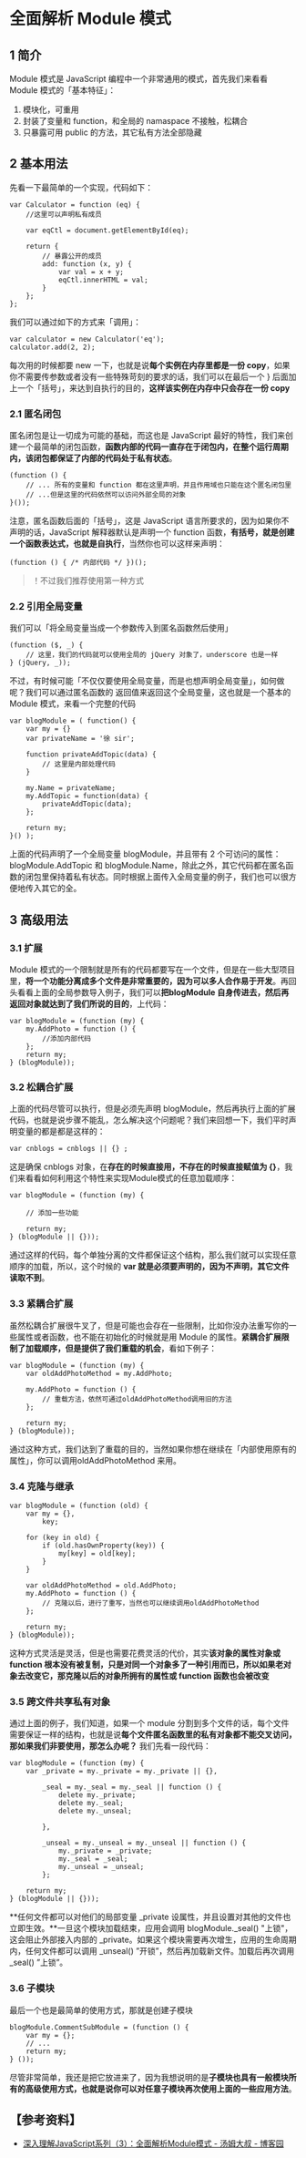 # 全面解析 Module 模式

## 1 简介
Module 模式是 JavaScript 编程中一个非常通用的模式，首先我们来看看 Module 模式的「基本特征」：

1.  模块化，可重用
2.  封装了变量和 function，和全局的 namaspace 不接触，松耦合
3.  只暴露可用 public 的方法，其它私有方法全部隐藏

## 2 基本用法
先看一下最简单的一个实现，代码如下：

```
var Calculator = function (eq) {
    //这里可以声明私有成员

    var eqCtl = document.getElementById(eq);

    return {
        // 暴露公开的成员
        add: function (x, y) {
            var val = x + y;
            eqCtl.innerHTML = val;
        }
    };
};

```
我们可以通过如下的方式来「调用」：

```
var calculator = new Calculator('eq');
calculator.add(2, 2);
```
每次用的时候都要 new 一下，也就是说**每个实例在内存里都是一份 copy**，如果你不需要传参数或者没有一些特殊苛刻的要求的话，我们可以在最后一个 } 后面加上一个「括号」，来达到自执行的目的，**这样该实例在内存中只会存在一份 copy**

### 2.1 匿名闭包

匿名闭包是让一切成为可能的基础，而这也是 JavaScript 最好的特性，我们来创建一个最简单的闭包函数，**函数内部的代码一直存在于闭包内，在整个运行周期内，该闭包都保证了内部的代码处于私有状态**。

```
(function () {
    // ... 所有的变量和 function 都在这里声明，并且作用域也只能在这个匿名闭包里
    // ...但是这里的代码依然可以访问外部全局的对象
}());
```

注意，匿名函数后面的「括号」，这是 JavaScript 语言所要求的，因为如果你不声明的话，JavaScript 解释器默认是声明一个 function 函数，**有括号，就是创建一个函数表达式，也就是自执行**，当然你也可以这样来声明：

```
(function () { /* 内部代码 */ })();
```


>！不过我们推荐使用第一种方式

### 2.2 引用全局变量

我们可以「将全局变量当成一个参数传入到匿名函数然后使用」

```
(function ($, _) {
    // 这里，我们的代码就可以使用全局的 jQuery 对象了，underscore 也是一样
} (jQuery, _));
```

 不过，有时候可能「不仅仅要使用全局变量，而是也想声明全局变量」，如何做呢？我们可以通过匿名函数的
返回值来返回这个全局变量，这也就是一个基本的 Module 模式，来看一个完整的代码

```
var blogModule = ( function() {
    var my = {}
    var privateName = '徐 sir';
    
    function privateAddTopic(data) {
        // 这里是内部处理代码
    }
    
    my.Name = privateName;
    my.AddTopic = function(data) {
        privateAddTopic(data);
    };
    
    return my;
}() );
```
上面的代码声明了一个全局变量 blogModule，并且带有 2 个可访问的属性：blogModule.AddTopic 和 blogModule.Name，除此之外，其它代码都在匿名函数的闭包里保持着私有状态。同时根据上面传入全局变量的例子，我们也可以很方便地传入其它的全。

## 3 高级用法

### 3.1 扩展

Module 模式的一个限制就是所有的代码都要写在一个文件，但是在一些大型项目里，**将一个功能分离成多个文件是非常重要的，因为可以多人合作易于开发**。再回头看看上面的全局参数导入例子，我们可以**把blogModule 自身传进去，然后再返回对象就达到了我们所说的目的**，上代码：

```
var blogModule = (function (my) {
    my.AddPhoto = function () {
        //添加内部代码  
    };
    return my;
} (blogModule)); 
```

### 3.2 松耦合扩展

上面的代码尽管可以执行，但是必须先声明 blogModule，然后再执行上面的扩展代码，也就是说步骤不能乱，怎么解决这个问题呢？我们来回想一下，我们平时声明变量的都是都是这样的：

```
var cnblogs = cnblogs || {} ;
```
这是确保 cnblogs 对象，在**存在的时候直接用，不存在的时候直接赋值为 {}**，我们来看看如何利用这个特性来实现Module模式的任意加载顺序：

```
var blogModule = (function (my) {

    // 添加一些功能   
    
    return my;
} (blogModule || {}));  
```
通过这样的代码，每个单独分离的文件都保证这个结构，那么我们就可以实现任意顺序的加载，所以，这个时候的 **var 就是必须要声明的，因为不声明，其它文件读取不到**。

### 3.3 紧耦合扩展

虽然松耦合扩展很牛叉了，但是可能也会存在一些限制，比如你没办法重写你的一些属性或者函数，也不能在初始化的时候就是用 Module 的属性。**紧耦合扩展限制了加载顺序，但是提供了我们重载的机会**，看如下例子：

```
var blogModule = (function (my) {
    var oldAddPhotoMethod = my.AddPhoto;

    my.AddPhoto = function () {
        // 重载方法，依然可通过oldAddPhotoMethod调用旧的方法
    };

    return my;
} (blogModule));
```
通过这种方式，我们达到了重载的目的，当然如果你想在继续在「内部使用原有的属性」，你可以调用oldAddPhotoMethod 来用。

### 3.4 克隆与继承

```
var blogModule = (function (old) {
    var my = {},
        key;

    for (key in old) {
        if (old.hasOwnProperty(key)) {
            my[key] = old[key];
        }
    }

    var oldAddPhotoMethod = old.AddPhoto;
    my.AddPhoto = function () {
        // 克隆以后，进行了重写，当然也可以继续调用oldAddPhotoMethod
    };

    return my;
} (blogModule));
```
这种方式灵活是灵活，但是也需要花费灵活的代价，其实**该对象的属性对象或 function 根本没有被复制，只是对同一个对象多了一种引用而已，所以如果老对象去改变它，那克隆以后的对象所拥有的属性或 function 函数也会被改变**

### 3.5 跨文件共享私有对象

通过上面的例子，我们知道，如果一个 module 分割到多个文件的话，每个文件需要保证一样的结构，也就是说**每个文件匿名函数里的私有对象都不能交叉访问，那如果我们非要使用，那怎么办呢？** 我们先看一段代码：

```
var blogModule = (function (my) {
    var _private = my._private = my._private || {},
        
        _seal = my._seal = my._seal || function () {
            delete my._private;
            delete my._seal;
            delete my._unseal;
            
        },
        
        _unseal = my._unseal = my._unseal || function () {
            my._private = _private;
            my._seal = _seal;
            my._unseal = _unseal;
        };
        
    return my;
} (blogModule || {}));
```
**任何文件都可以对他们的局部变量 _private 设属性，并且设置对其他的文件也立即生效。**一旦这个模块加载结束，应用会调用 blogModule._seal() "上锁"，这会阻止外部接入内部的 _private。如果这个模块需要再次增生，应用的生命周期内，任何文件都可以调用 _unseal()  ”开锁”，然后再加载新文件。加载后再次调用 _seal() ”上锁”。

### 3.6 子模块

最后一个也是最简单的使用方式，那就是创建子模块

```
blogModule.CommentSubModule = (function () {
    var my = {};
    // ...
    return my;
} ());
```
尽管非常简单，我还是把它放进来了，因为我想说明的是**子模块也具有一般模块所有的高级使用方式，也就是说你可以对任意子模块再次使用上面的一些应用方法**。

## 【参考资料】

- [深入理解JavaScript系列（3）：全面解析Module模式 - 汤姆大叔 - 博客园](http://www.cnblogs.com/TomXu/archive/2011/12/30/2288372.html)

